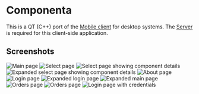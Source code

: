 
# Componenta
This is a QT (C++) port of the [Mobile client](https://github.com/vadniks/ComputerComponentsAndroidApp) 
for desktop systems. The [Server](https://github.com/vadniks/ComputerComponentsWebApp2_back) 
is required for this client-side application.

## Screenshots
![Main page](screenshots/a.png "Main page")
![Select page](screenshots/b.png "Select page")
![Select page showing component details](screenshots/c.png "Select page showing component details")
![Expanded select page showing component details](screenshots/d.png "Expanded select page showing component details")
![About page](screenshots/e.png "About page")
![Login page](screenshots/f.png "Login page")
![Expanded login page](screenshots/g.png "Expanded login page")
![Expanded main page](screenshots/h.png "Expanded main page")
![Orders page](screenshots/i.png "Orders page")
![Orders page](screenshots/j.png "Orders page")
![Login page with credentials](screenshots/k.png "Login page with credentials")
